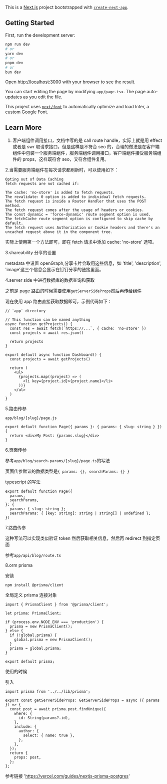 This is a [Next.js](https://nextjs.org/) project bootstrapped with [`create-next-app`](https://github.com/vercel/next.js/tree/canary/packages/create-next-app).

## Getting Started

First, run the development server:

```bash
npm run dev
# or
yarn dev
# or
pnpm dev
# or
bun dev
```

Open [http://localhost:3000](http://localhost:3000) with your browser to see the result.

You can start editing the page by modifying `app/page.tsx`. The page auto-updates as you edit the file.

This project uses [`next/font`](https://nextjs.org/docs/basic-features/font-optimization) to automatically optimize and load Inter, a custom Google Font.

## Learn More

1. 客户端组件调用接口，文档中写的是 call route handle，实际上就是用 effect 或者是 swr 取请求接口，但是这样是不符合 seo 的，合理的做法是在客户端组件中包装一个服务端组件，服务端组件调用接口，客户端组件接受服务端组件的 props，这样既符合 seo，又符合组件复用。

2.当需要服务端组件在每次请求都刷新时，可以使用如下：

```
Opting out of Data Caching
fetch requests are not cached if:

The cache: 'no-store' is added to fetch requests.
The revalidate: 0 option is added to individual fetch requests.
The fetch request is inside a Router Handler that uses the POST method.
The fetch request comes after the usage of headers or cookies.
The const dynamic = 'force-dynamic' route segment option is used.
The fetchCache route segment option is configured to skip cache by default.
The fetch request uses Authorization or Cookie headers and there's an uncached request above it in the component tree.
```

实际上使用第一个方法即可，即在 fetch 请求中添加 cache: 'no-store' 选项。

3.shareability 分享的设置

metadata 中设置 openGraph,分享卡片会取用这些信息，如 'title', 'description', 'image'这三个信息会显示在钉钉分享的链接里面。

4.server side 中进行数据库的数据查询和获取

之前是 page 路由的时候需要使用`getServerSideProps`然后再传给组件

现在使用 app 路由直接获取数据即可，示例代码如下：

```
// `app` directory

// This function can be named anything
async function getProjects() {
  const res = await fetch(`https://...`, { cache: 'no-store' })
  const projects = await res.json()

  return projects
}

export default async function Dashboard() {
  const projects = await getProjects()

  return (
    <ul>
      {projects.map((project) => (
        <li key={project.id}>{project.name}</li>
      ))}
    </ul>
  )
}
```

5.路由传参

`app/blog/[slug]/page.js`

```
export default function Page({ params }: { params: { slug: string } }) {
  return <div>My Post: {params.slug}</div>
}
```

6.页面传参

参考`app/blog/search-params/[slug]/page.ts`的写法

页面传参默认的数据类型是`{ params: {}, searchParams: {} }`

typescript 的写法

```
export default function Page({
  params,
  searchParams,
}: {
  params: { slug: string };
  searchParams: { [key: string]: string | string[] | undefined };
})
```

7.路由传参

这种写法可以实现类似验证 token 然后获取相关信息，然后再 redirect 到指定页面

参考`app/api/blog/route.ts`

8.orm prisma

安装

`npm install @prisma/client`

全局定义 prisma 连接对象

```
import { PrismaClient } from '@prisma/client';

let prisma: PrismaClient;

if (process.env.NODE_ENV === 'production') {
  prisma = new PrismaClient();
} else {
  if (!global.prisma) {
    global.prisma = new PrismaClient();
  }
  prisma = global.prisma;
}

export default prisma;
```

使用的时候

引入

`import prisma from '../../lib/prisma';`

```
export const getServerSideProps: GetServerSideProps = async ({ params }) => {
  const post = await prisma.post.findUnique({
    where: {
      id: String(params?.id),
    },
    include: {
      author: {
        select: { name: true },
      },
    },
  });
  return {
    props: post,
  };
};
```

参考链接 'https://vercel.com/guides/nextjs-prisma-postgres'
